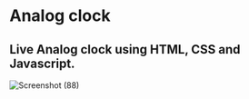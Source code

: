 # Analog clock
## Live Analog clock using HTML, CSS  and Javascript.
![Screenshot (88)](https://user-images.githubusercontent.com/84664712/193038538-1efdc0fd-5b70-4c5f-8214-8b9aced241e6.png)

